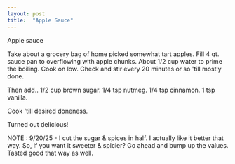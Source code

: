 ```yaml
---
layout: post
title:  "Apple Sauce"
---
```


Apple sauce

Take about a grocery bag of home picked somewhat tart apples.
Fill 4 qt. sauce pan to overflowing with apple chunks.
About 1/2 cup water to prime the boiling.
Cook on low.
Check and stir every 20 minutes or so 'till mostly done.

Then add..
1/2 cup brown sugar.
1/4 tsp nutmeg.
1/4 tsp cinnamon.
1 tsp vanilla.

Cook 'till desired doneness.

Turned out delicious!

NOTE : 9/20/25 - I cut the sugar & spices in half. I actually like it better that way. So, if you want it sweeter & spicier? Go ahead and bump up the values. Tasted good that way as well.
